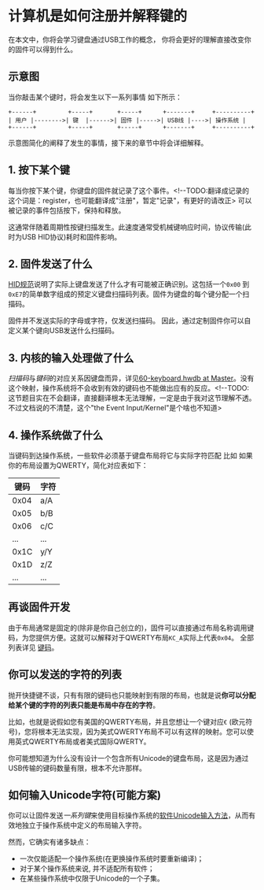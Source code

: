 # 计算机是如何注册并解释键的

在本文中，你将会学习键盘通过USB工作的概念，
你将会更好的理解直接改变你的固件可以得到什么。


## 示意图

当你敲击某个键时，将会发生以下一系列事情
如下所示：

``` text
+------+         +-----+       +-----+      +-------+     +----------+
| 用户 |-------->| 键  |------>| 固件 |----->| USB线 |---->| 操作系统 |
+------+         +-----+       +-----+      +-------+     +----------+
```

示意图简化的阐释了发生的事情，接下来的章节中将会详细解释。


## 1. 按下某个键

每当你按下某个键，你键盘的固件就记录了这个事件。<!--TODO:翻译成记录的这个词是：register，也可能翻译成"注册"，暂定"记录"，有更好的请改正>
可以被记录的事件包括按下，保持和释放。

这通常伴随着周期性按键扫描发生。此速度通常受机械键响应时间，协议传输(此时为USB HID协议)耗时和固件影响。

## 2. 固件发送了什么

[HID规范](https://www.usb.org/sites/default/files/documents/hut1_12v2.pdf)说明了实际上键盘发送了什么才有可能被正确识别。这包括一个`0x00` 到 `0xE7`的简单数字组成的预定义键盘扫描码列表。固件为键盘的每个键分配一个扫描码。

固件并不发送实际的字母或字符，仅发送扫描码。
因此，通过定制固件你可以自定义某个键向USB发送什么扫描码。


## 3. 内核的输入处理做了什么

*扫描码*与*键码*的对应关系因键盘而异，详见[60-keyboard.hwdb at Master](https://github.com/systemd/systemd/blob/master/hwdb.d/60-keyboard.hwdb)。没有这个映射，操作系统将不会收到有效的键码也不能做出应有的反应。<!--TODO:这节题目实在不会翻译，直接翻译根本无法理解，一定是由于我对这节理解不透。不过文档说的不清楚，这个"the Event Input/Kernel"是个啥也不知道>

## 4. 操作系统做了什么

当键码到达操作系统，一些软件必须基于键盘布局将它与实际字符匹配
比如
如果你的布局设置为QWERTY，简化对应表如下：

| 键码 | 字符 |
|------|------|
| 0x04 | a/A |
| 0x05 | b/B |
| 0x06 | c/C |
| ... | ... |
| 0x1C | y/Y |
| 0x1D | z/Z |
| ... | ... |

## 再谈固件开发

由于布局通常是固定的(除非是你自己创立的)，固件可以直接通过布局名称调用键码，为您提供方便。这就可以解释对于QWERTY布局`KC_A`实际上代表`0x04`。 全部列表详见 [键码](zh-cn/keycodes.md)。

## 你可以发送的字符的列表

抛开快捷键不谈，只有有限的键码也只能映射到有限的布局，也就是说**你可以分配给某个键的字符的列表只能是布局中存在的字符**。

比如，也就是说假如您有美国的QWERTY布局，并且您想让一个键对应`€` (欧元符号)，您将根本无法实现，因为美式QWERTY布局不可以有这样的映射。您可以使用英式QWERTY布局或者美式国际QWERTY。

你可能想知道为什么没有设计一个包含所有Unicode的键盘布局，这是因为通过USB传输的键码数量有限，根本不允许那样。

## 如何输入Unicode字符(可能方案)

你可以让固件发送*一系列键*来使用目标操作系统的[软件Unicode输入方法](https://en.wikipedia.org/wiki/Unicode_input#Hexadecimal_input)，从而有效地独立于操作系统中定义的布局输入字符。

然而，它确实有诸多缺点：

 - 一次仅能适配一个操作系统(在更换操作系统时要重新编译)；
 - 对于某个操作系统来说, 并不适配所有软件；
 - 在某些操作系统中仅限于Unicode的一个子集。

<!--源文件： https://raw.githubusercontent.com/qmk/qmk_firmware/d5316e9714e6bd661ece1bf364dce1e9fd79988c/docs/how_keyboards_work.md
    源提交哈希：d5316e9714e6bd661ece1bf364dce1e9fd79988c-->
<!--翻译时间:20200302-22:37(GMT+8)-->